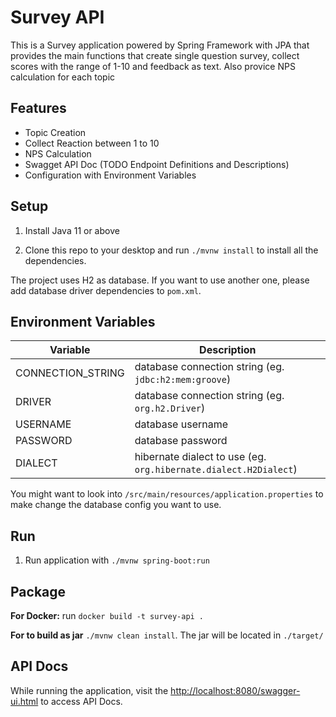 Survey API
============

This is a Survey application powered by Spring Framework with JPA that provides the main functions that create single question survey, collect scores with the range of 1-10 and feedback as text. Also provice NPS calculation for each topic


## Features
- Topic Creation
- Collect Reaction between 1 to 10
- NPS Calculation
- Swagget API Doc (TODO Endpoint Definitions and Descriptions)
- Configuration with Environment Variables

## Setup

1. Install Java 11 or above

2. Clone this repo to your desktop and run `./mvnw install` to install all the dependencies.

The project uses H2 as database. If you want to use another one, please add database driver dependencies to `pom.xml`.
## Environment Variables

| Variable          | Description                                                       |
|-------------------|-------------------------------------------------------------------|
| CONNECTION_STRING | database connection string (eg.  `jdbc:h2:mem:groove`)            |
| DRIVER            | database connection string (eg.  `org.h2.Driver`)                 |
| USERNAME          | database username                                                 |
| PASSWORD          | database password                                                 |
| DIALECT           | hibernate dialect to use (eg.  `org.hibernate.dialect.H2Dialect`) |

You might want to look into `/src/main/resources/application.properties` to make change the database config you want to use.

## Run

1. Run application with `./mvnw spring-boot:run`


## Package

**For Docker:** run `docker build -t survey-api .`

**For to build as jar** `./mvnw clean install`. The jar will be located in `./target/`

## API Docs

While running the application, visit the [http://localhost:8080/swagger-ui.html](http://localhost:8080/swagger-ui.html) to access API Docs.